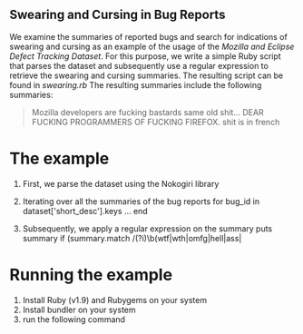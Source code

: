 Swearing and Cursing in Bug Reports
-----------------------------------

We examine the summaries of reported bugs and search for indications of swearing and cursing as an example of the usage of the _Mozilla and Eclipse Defect Tracking Dataset_. For this purpose, we write a simple Ruby script that parses the dataset and subsequently use a regular expression to retrieve the swearing and cursing summaries. The resulting script can be found in _swearing.rb_ The resulting summaries include the following summaries:

> Mozilla developers are fucking bastards
> same old shit...
> DEAR FUCKING PROGRAMMERS OF FUCKING FIREFOX.
> shit is in french

# The example

1. First, we parse the dataset using the Nokogiri library
	
2. Iterating over all the summaries of the bug reports
	for bug_id in dataset['short_desc'].keys
		...
	end
3. Subsequently, we apply a regular expression on the summary
	puts summary if (summary.match /(?i)\b(wtf|wth|omfg|hell|ass|

# Running the example
1. Install Ruby (v1.9) and Rubygems on your system
2. Install bundler on your system
3. run the following command
